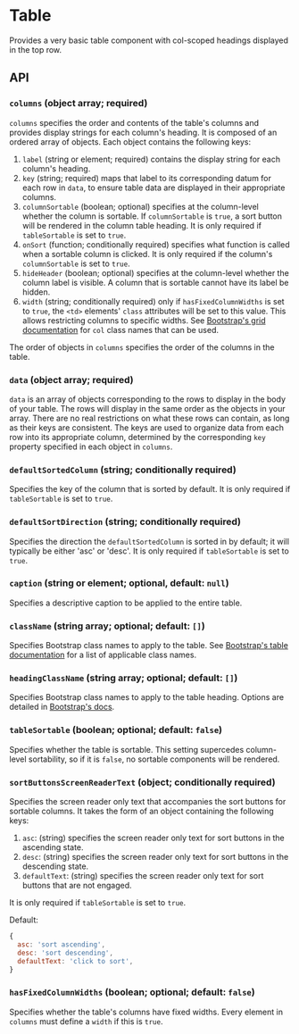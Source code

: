 # Table

Provides a very basic table component with col-scoped headings displayed in the top row.

## API

### `columns` (object array; required)
`columns` specifies the order and contents of the table's columns and provides display strings for each column's heading. It is composed of an ordered array of objects. Each object contains the following keys:

1. `label` (string or element; required) contains the display string for each column's heading.
2. `key` (string; required) maps that label to its corresponding datum for each row in `data`, to ensure table data are displayed in their appropriate columns.
3. `columnSortable` (boolean; optional) specifies at the column-level whether the column is sortable. If `columnSortable` is `true`, a sort button will be rendered in the column table heading. It is only required if `tableSortable` is set to `true`.
4. `onSort` (function; conditionally required) specifies what function is called when a sortable column is clicked. It is only required if the column's `columnSortable` is set to `true`.
5. `hideHeader` (boolean; optional) specifies at the column-level whether the column label is visible. A column that is sortable cannot have its label be hidden.
6. `width` (string; conditionally required) only if `hasFixedColumnWidths` is set to `true`, the `<td>` elements' `class` attributes will be set to this value. This allows restricting columns to specific widths. See [Bootstrap's grid documentation](https://getbootstrap.com/docs/4.0/layout/grid/) for `col` class names that can be used.

The order of objects in `columns` specifies the order of the columns in the table.

### `data` (object array; required)
`data` is an array of objects corresponding to the rows to display in the body of your table. The rows will display in the same order as the objects in your array. There are no real restrictions on what these rows can contain, as long as their keys are consistent. The keys are used to organize data from each row into its appropriate column, determined by the corresponding `key` property specified in each object in `columns`.

### `defaultSortedColumn` (string; conditionally required)
Specifies the key of the column that is sorted by default. It is only required if `tableSortable` is set to `true`.

### `defaultSortDirection` (string; conditionally required)
Specifies the direction the `defaultSortedColumn` is sorted in by default; it will typically be either 'asc' or 'desc'. It is only required if `tableSortable` is set to `true`.

### `caption` (string or element; optional, default: `null`)
Specifies a descriptive caption to be applied to the entire table.

### `className` (string array; optional; default: `[]`)
Specifies Bootstrap class names to apply to the table. See [Bootstrap's table documentation](https://getbootstrap.com/docs/4.0/content/tables/) for a list of applicable class names.

### `headingClassName` (string array; optional; default: `[]`)
Specifies Bootstrap class names to apply to the table heading. Options are detailed in [Bootstrap's docs](https://getbootstrap.com/docs/4.0/content/tables/#table-head-options).

### `tableSortable` (boolean; optional; default: `false`)
Specifies whether the table is sortable. This setting supercedes column-level sortability, so if it is `false`, no sortable components will be rendered.

### `sortButtonsScreenReaderText` (object; conditionally required)
Specifies the screen reader only text that accompanies the sort buttons for sortable columns. It takes the form of an object containing the following keys:

1. `asc`: (string) specifies the screen reader only text for sort buttons in the ascending state.
2. `desc`: (string) specifies the screen reader only text for sort buttons in the descending state.
3. `defaultText`: (string) specifies the screen reader only text for sort buttons that are not engaged.

It is only required if `tableSortable` is set to `true`.

Default:

```javascript
{
  asc: 'sort ascending',
  desc: 'sort descending',
  defaultText: 'click to sort',
}
```

### `hasFixedColumnWidths` (boolean; optional; default: `false`)
Specifies whether the table's columns have fixed widths. Every element in `columns` must define a `width` if this is `true`.
